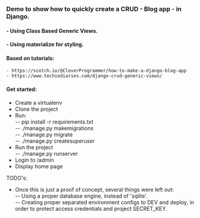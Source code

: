### Demo to show how to quickly create a CRUD - Blog app - in Django.  
#### - Using Class Based Generic Views.  
#### - Using materialize for styling.

#### Based on tutorials:  
	- https://scotch.io/@CleverProgrammer/how-to-make-a-django-blog-app  	
    - https://www.techiediaries.com/django-crud-generic-views/  

#### Get started:
- Create a virtualenv  
- Clone the  project
- Run:  
-- pip install -r requirements.txt  
-- ./manage.py makemigrations  
-- ./manage.py migrate  
-- ./manage.py createsuperuser  
- Run the project  
-- ./manage.py runserver
- Login to /admin
- Display home page

TODO's:
- Once this is just a proof of concept, several things were left out:  
-- Using a proper database engine, instead of 'sqlite'.  
-- Creating proper separated environment configs to DEV and deploy, in order to protect access credentials and project SECRET_KEY.  

